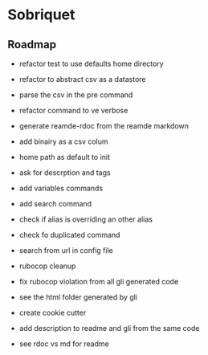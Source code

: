 # Sobriquet

## Roadmap

- refactor test to use defaults home directory
- refactor to abstract csv as a datastore 
- parse the csv in the pre command
- refactor command to ve verbose

- generate reamde-rdoc from the reamde markdown
- add binairy as a csv colum
- home path as default to init
- ask for descrption and tags
- add variables commands
- add search command
- check if alias is overriding an other alias
- check fo duplicated command
- search from url in config file
- rubocop cleanup
- fix rubocop violation from all gli generated code
- see the html folder generated by gli
- create cookie cutter 
- add description to readme and gli from the same code
- see rdoc vs md for readme

